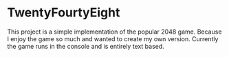 # TwentyFourtyEight
This project is a simple implementation of the popular 2048 game. 
Because I enjoy the game so much and wanted to create my own version.
Currently the game runs in the console and is entirely text based.
